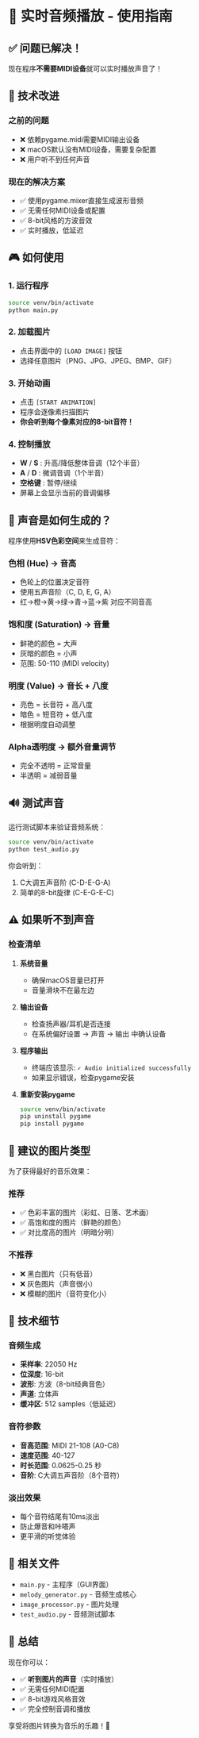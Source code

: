 # 🎵 实时音频播放 - 使用指南

## ✅ 问题已解决！

现在程序**不需要MIDI设备**就可以实时播放声音了！

## 🔧 技术改进

### 之前的问题
- ❌ 依赖pygame.midi需要MIDI输出设备
- ❌ macOS默认没有MIDI设备，需要复杂配置
- ❌ 用户听不到任何声音

### 现在的解决方案
- ✅ 使用pygame.mixer直接生成波形音频
- ✅ 无需任何MIDI设备或配置
- ✅ 8-bit风格的方波音效
- ✅ 实时播放，低延迟

## 🎮 如何使用

### 1. 运行程序
```bash
source venv/bin/activate
python main.py
```

### 2. 加载图片
- 点击界面中的 `[LOAD IMAGE]` 按钮
- 选择任意图片（PNG、JPG、JPEG、BMP、GIF）

### 3. 开始动画
- 点击 `[START ANIMATION]`
- 程序会逐像素扫描图片
- **你会听到每个像素对应的8-bit音符！**

### 4. 控制播放
- **W** / **S** : 升高/降低整体音调（12个半音）
- **A** / **D** : 微调音调（1个半音）
- **空格键** : 暂停/继续
- 屏幕上会显示当前的音调偏移

## 🎨 声音是如何生成的？

程序使用**HSV色彩空间**来生成音符：

### 色相 (Hue) → 音高
- 色轮上的位置决定音符
- 使用五声音阶（C, D, E, G, A）
- 红→橙→黄→绿→青→蓝→紫 对应不同音高

### 饱和度 (Saturation) → 音量
- 鲜艳的颜色 = 大声
- 灰暗的颜色 = 小声
- 范围: 50-110 (MIDI velocity)

### 明度 (Value) → 音长 + 八度
- 亮色 = 长音符 + 高八度
- 暗色 = 短音符 + 低八度
- 根据明度自动调整

### Alpha透明度 → 额外音量调节
- 完全不透明 = 正常音量
- 半透明 = 减弱音量

## 🔊 测试声音

运行测试脚本来验证音频系统：

```bash
source venv/bin/activate
python test_audio.py
```

你会听到：
1. C大调五声音阶 (C-D-E-G-A)
2. 简单的8-bit旋律 (C-E-G-E-C)

## ⚠️ 如果听不到声音

### 检查清单

1. **系统音量**
   - 确保macOS音量已打开
   - 音量滑块不在最左边

2. **输出设备**
   - 检查扬声器/耳机是否连接
   - 在系统偏好设置 → 声音 → 输出 中确认设备

3. **程序输出**
   - 终端应该显示: `✓ Audio initialized successfully`
   - 如果显示错误，检查pygame安装

4. **重新安装pygame**
   ```bash
   source venv/bin/activate
   pip uninstall pygame
   pip install pygame
   ```

## 🎼 建议的图片类型

为了获得最好的音乐效果：

### 推荐
- ✅ 色彩丰富的图片（彩虹、日落、艺术画）
- ✅ 高饱和度的图片（鲜艳的颜色）
- ✅ 对比度高的图片（明暗分明）

### 不推荐
- ❌ 黑白图片（只有低音）
- ❌ 灰色图片（声音很小）
- ❌ 模糊的图片（音符变化小）

## 🚀 技术细节

### 音频生成
- **采样率**: 22050 Hz
- **位深度**: 16-bit
- **波形**: 方波（8-bit经典音色）
- **声道**: 立体声
- **缓冲区**: 512 samples（低延迟）

### 音符参数
- **音高范围**: MIDI 21-108 (A0-C8)
- **速度范围**: 40-127
- **时长范围**: 0.0625-0.25 秒
- **音阶**: C大调五声音阶（8个音符）

### 淡出效果
- 每个音符结尾有10ms淡出
- 防止爆音和咔嗒声
- 更平滑的听觉体验

## 📝 相关文件

- `main.py` - 主程序（GUI界面）
- `melody_generator.py` - 音频生成核心
- `image_processor.py` - 图片处理
- `test_audio.py` - 音频测试脚本

## 🎉 总结

现在你可以：
- ✅ **听到图片的声音**（实时播放）
- ✅ 无需任何MIDI配置
- ✅ 8-bit游戏风格音效
- ✅ 完全控制音调和播放

享受将图片转换为音乐的乐趣！🎵
